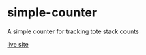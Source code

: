 # simple-counter
A simple counter for tracking tote stack counts

[live site](https://webwizard99.github.io/simple-counter/)
